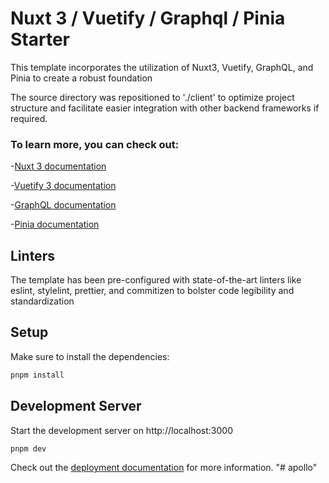 # Nuxt 3 / Vuetify / Graphql / Pinia Starter

This template incorporates the utilization of Nuxt3, Vuetify, GraphQL, and Pinia to create a robust foundation

The source directory was repositioned to './client' to optimize project structure and facilitate easier integration with other backend frameworks if required.

### To learn more, you can check out:

-[Nuxt 3 documentation](https://nuxt.com/docs/getting-started/introduction)

-[Vuetify 3 documentation](https://next.vuetifyjs.com/)

-[GraphQL documentation](https://graphql.org/)

-[Pinia documentation](https://pinia.vuejs.org/)

## Linters

The template has been pre-configured with state-of-the-art linters like eslint, stylelint, prettier, and commitizen to bolster code legibility and standardization

## Setup

Make sure to install the dependencies:

```bash
pnpm install
```

## Development Server

Start the development server on http://localhost:3000

```bash
pnpm dev
```

Check out the [deployment documentation](https://nuxt.com/docs/getting-started/deployment) for more information.
"# apollo"
